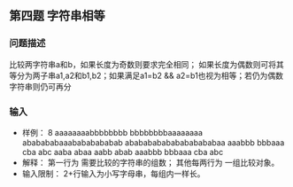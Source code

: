 ## 第四题 字符串相等

### 问题描述
比较两字符串a和b，如果长度为奇数则要求完全相同；
如果长度为偶数则可将其等分为两子串a1,a2和b1,b2；如果满足a1=b2 && a2=b1也视为相等；若仍为偶数字符串则仍可再分

### 输入
* 样例：
8
aaaaaaaabbbbbbbb
bbbbbbbbaaaaaaaa
ababababaaabababababab
ababababababababababaa
aaabbb
bbbaaa
cba
abc
aaba
abaa
aabb
abab
aaabbb
bbbaaa
cba
abc
* 解释：
第一行为 需要比较的字符串的组数；
其他每两行为 一组比较对象。
* 输入限制：
2+行输入为小写字母串，每组内一样长。